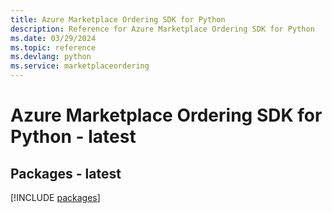 ```yaml
---
title: Azure Marketplace Ordering SDK for Python
description: Reference for Azure Marketplace Ordering SDK for Python
ms.date: 03/29/2024
ms.topic: reference
ms.devlang: python
ms.service: marketplaceordering
---
```

# Azure Marketplace Ordering SDK for Python - latest
## Packages - latest
[!INCLUDE [packages](marketplace-ordering-index.md)]
